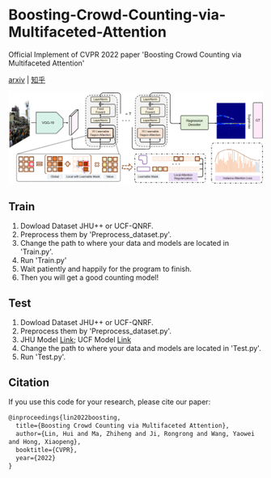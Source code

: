 # Boosting-Crowd-Counting-via-Multifaceted-Attention
Official Implement of CVPR 2022 paper 'Boosting Crowd Counting via Multifaceted Attention'

[arxiv](https://arxiv.org/pdf/2203.02636.pdf) | [知乎](https://zhuanlan.zhihu.com/p/478023612)

![image](structure.png)

## Train
1. Dowload Dataset JHU++ or UCF-QNRF.
2. Preprocess them by 'Preprocess_dataset.py'.
3. Change the path to where your data and models are located in 'Train.py'.
4. Run 'Train.py'
5. Wait patiently and happily for the program to finish.
6. Then you will get a good counting model!


## Test
1. Dowload Dataset JHU++ or UCF-QNRF.
2. Preprocess them by 'Preprocess_dataset.py'.
3. JHU Model [Link](https://drive.google.com/file/d/14piGsWRFy9BSXI1Jv9zRxypDxpOHbwCY/view?usp=sharing); UCF Model [Link](https://drive.google.com/file/d/1qvXyxicc3OkTbSGMbFeBIv30xXzf8ffw/view?usp=sharing)
4. Change the path to where your data and models are located in 'Test.py'.
5. Run 'Test.py'.


## Citation
If you use this code for your research, please cite our paper:

```
@inproceedings{lin2022boosting,
  title={Boosting Crowd Counting via Multifaceted Attention},
  author={Lin, Hui and Ma, Zhiheng and Ji, Rongrong and Wang, Yaowei and Hong, Xiaopeng},
  booktitle={CVPR},
  year={2022}
}
```

